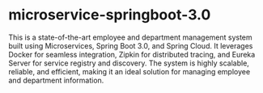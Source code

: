 # microservice-springboot-3.0

This is a state-of-the-art employee and department management system built using Microservices, Spring Boot 3.0, and Spring Cloud. It leverages Docker for seamless integration, Zipkin for distributed tracing, and Eureka Server for service registry and discovery. The system is highly scalable, reliable, and efficient, making it an ideal solution for managing employee and department information.
